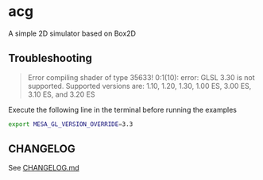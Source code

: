 # acg
A simple 2D simulator based on Box2D

## Troubleshooting

> Error compiling shader of type 35633!
> 0:1(10): error: GLSL 3.30 is not supported. Supported versions are: 1.10, 1.20, 1.30, 1.00 ES, 3.00 ES, 3.10 ES, and 3.20 ES

Execute the following line in the terminal before running the examples

```sh
export MESA_GL_VERSION_OVERRIDE=3.3
```

## CHANGELOG

See [CHANGELOG.md](./CHANGELOG.md)
